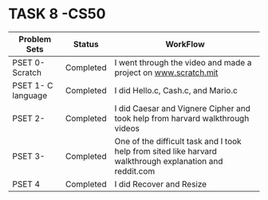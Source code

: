 # TASK 8 -CS50

| Problem Sets       | Status    | WorkFlow                                                     |
| ------------------ | --------- | ------------------------------------------------------------ |
| PSET 0- Scratch    | Completed | I went through the video and made a project on www.scratch.mit |
| PSET 1- C language | Completed | I did Hello.c, Cash.c, and Mario.c                           |
| PSET 2-            | Completed | I did Caesar and Vignere Cipher and took help from harvard walkthrough videos |
| PSET 3-            | Completed | One of the difficult task and I took help from sited like harvard walkthrough explanation and reddit.com |
| PSET 4             | Completed | I did Recover and Resize                                     |

